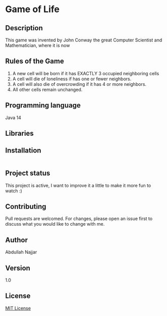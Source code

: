 # Game of Life


## Description
This game was invented by John Conway the great Computer Scientist and Mathematician, where it is now  


## Rules of the Game
1.	A new cell will be born if it has EXACTLY 3 occupied neighboring cells
2.	A cell will die of loneliness if has one or fewer neighbors.
3.	A cell will also die of overcrowding if it has 4 or more neighbors.
4.	All other cells remain unchanged.


## Programming language
Java 14




## Libraries


## Installation

```Java

```


## Project status
This project is active, I want to improve it a little to make it more fun to watch :)

## Contributing
Pull requests are welcomed. For changes, please open an issue first to discuss what you would like to change with me.

## Author
Abdullah Najjar

## Version
1.0

## License
[MIT License](https://choosealicense.com/licenses/mit/)
